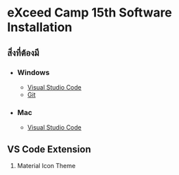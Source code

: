 # eXceed Camp 15th Software Installation

## สิ่งที่ต้องมี
- ### Windows
    - [Visual Studio Code](https://code.visualstudio.com/)
    - [Git](https://git-scm.com/)
- ### Mac
    - [Visual Studio Code](https://code.visualstudio.com/)

## VS Code Extension
1. Material Icon Theme

